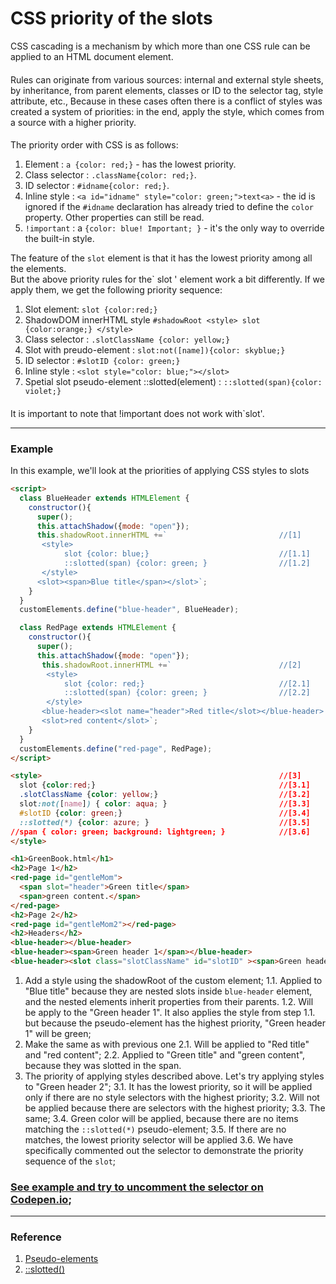 # CSS priority of the slots
CSS cascading is a mechanism by which more than one CSS rule can be applied to an HTML document element. 
####
 Rules can originate from various sources: internal and external style sheets, by inheritance, from parent elements, classes or ID to the selector tag, style attribute, etc., Because in these cases often there is a conflict of styles was created a system of priorities: in the end, apply the style, which comes from a source with a higher priority.
#### 
The priority order with CSS is as follows:
1. Element : `a {color: red;}` - has the lowest priority.
2. Class selector : `.className{color: red;}`.
3. ID selector : `#idname{color: red;}`.
4. Inline style : `<a id="idname" style="color: green;">text<a>` - the id is ignored if the `#idname` declaration has already tried to define the `color` property. Other properties can still be read.
5. `!important` : a `{color: blue! Important; }` - it's the only way to override the built-in style.

The feature of the `slot` element is that it has the lowest priority among all the elements.<br>
But the above priority rules for the` slot ' element work a bit differently. If we apply them, we get the following priority sequence:
1. Slot element: `slot {color:red;}`
2. ShadowDOM innerHTML style `#shadowRoot <style> slot {color:orange;} </style>`
3. Class selector : `.slotClassName {color: yellow;}`
4. Slot with preudo-element : `slot:not([name]){color: skyblue;}`
5. ID selector : `#slotID {color: green;}`
6. Inline style : `<slot style="color: blue;"></slot>`
7. Spetial slot pseudo-element ::slotted(element) : `::slotted(span){color: violet;}`
####
It is important to note that !important does not work with`slot'.
***
### Example
In this example, we'll look at the priorities of applying CSS styles to slots
```html
<script>
  class BlueHeader extends HTMLElement {
    constructor(){
      super();
      this.attachShadow({mode: "open"});
      this.shadowRoot.innerHTML +=`                         //[1] 
       <style> 
            slot {color: blue;}                             //[1.1] 
            ::slotted(span) {color: green; }                //[1.2] 
       </style>
      <slot><span>Blue title</span></slot>`;
    }
  }
  customElements.define("blue-header", BlueHeader);

  class RedPage extends HTMLElement {
    constructor(){
      super();
      this.attachShadow({mode: "open"});
       this.shadowRoot.innerHTML +=`                        //[2]
        <style> 
            slot {color: red;}                              //[2.1]
            ::slotted(span) {color: green; }                //[2.2]
        </style>
       <blue-header><slot name="header">Red title</slot></blue-header>
       <slot>red content</slot>`;
    }
  }
  customElements.define("red-page", RedPage); 
</script>

<style>                                                     //[3]
  slot {color:red;}                                         //[3.1]
  .slotClassName {color: yellow;}                           //[3.2]
  slot:not([name]) { color: aqua; }                         //[3.3]
  #slotID {color: green;}                                   //[3.4]
  ::slotted(*) {color: azure; }                             //[3.5]
//span { color: green; background: lightgreen; }            //[3.6]
</style>

<h1>GreenBook.html</h1>
<h2>Page 1</h2>
<red-page id="gentleMom">
  <span slot="header">Green title</span>
  <span>green content.</span>
</red-page>
<h2>Page 2</h2>
<red-page id="gentleMom2"></red-page>
<h2>Headers</h2>
<blue-header></blue-header>
<blue-header><span>Green header 1</span></blue-header>
<blue-header><slot class="slotClassName" id="slotID" ><span>Green header 2</span></slot></blue-header>
```
1. Add a style using the shadowRoot of the custom element; 
1.1. Applied to "Blue title" because they are nested slots inside `blue-header` element,  and the nested elements inherit properties from their parents.
1.2. Will be apply to the "Green header 1". It also applies the style from step 1.1. but because the pseudo-element has the highest priority, "Green header 1" will be green;
2. Make the same as with previous one
2.1. Will be applied to "Red title" and "red content";
2.2. Applied to "Green title" and "green content", because they was slotted in the span.
3. The priority of applying styles described above. Let's try applying styles to "Green header 2";
3.1. It has the lowest priority, so it will be applied only if there are no style selectors with the highest priority;
3.2. Will not be applied because there are selectors with the highest priority;
3.3. The same;
3.4. Green color will be applied, because there are no items matching the `::slotted(*)` pseudo-element;
3.5. If there are no matches, the lowest priority selector will be applied
3.6. We have specifically commented out the selector to demonstrate the priority sequence of the `slot`;<br>
### [See example and try to uncomment the selector on Codepen.io](https://codepen.io/Halochkin/pen/oagZYa?editors=1000);
***
### Reference
1. [Pseudo-elements](https://developer.mozilla.org/en-US/docs/Web/CSS/Pseudo-elements)
2. [::slotted()](https://developer.mozilla.org/en-US/docs/Web/CSS/::slotted)
